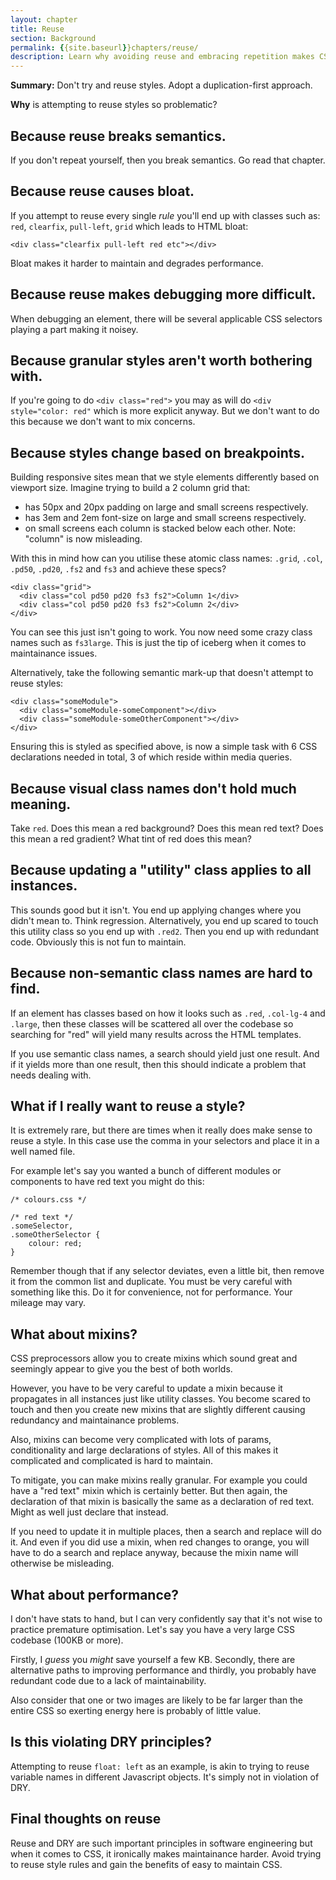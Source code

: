 ```yaml
---
layout: chapter
title: Reuse
section: Background
permalink: {{site.baseurl}}chapters/reuse/
description: Learn why avoiding reuse and embracing repetition makes CSS maintenance easier.
---
```


**Summary:** Don't try and reuse styles. Adopt a duplication-first approach.

**Why** is attempting to reuse styles so problematic?

## Because reuse breaks semantics.

If you don't repeat yourself, then you break semantics. Go read that chapter.

## Because reuse causes bloat.

If you attempt to reuse every single *rule* you'll end up with classes such as: `red`, `clearfix`, `pull-left`, `grid` which leads to HTML bloat:

	<div class="clearfix pull-left red etc"></div>

Bloat makes it harder to maintain and degrades performance.

## Because reuse makes debugging more difficult.

When debugging an element, there will be several applicable CSS selectors playing a part making it noisey.

## Because granular styles aren't worth bothering with.

If you're going to do `<div class="red">` you may as will do `<div style="color: red"` which is more explicit anyway. But we don't want to do this because we don't want to mix concerns.

## Because styles change based on breakpoints.

Building responsive sites mean that we style elements differently based on viewport size. Imagine trying to build a 2 column grid that:

- has 50px and 20px padding on large and small screens respectively.
- has 3em and 2em font-size on large and small screens respectively.
- on small screens each column is stacked below each other. Note: "column" is now misleading.

With this in mind how can you utilise these atomic class names: `.grid`, `.col`, `.pd50`, `.pd20`, `.fs2` and `fs3` and achieve these specs?

	<div class="grid">
	  <div class="col pd50 pd20 fs3 fs2">Column 1</div>
	  <div class="col pd50 pd20 fs3 fs2">Column 2</div>
	</div>

You can see this just isn't going to work. You now need some crazy class names such as `fs3large`. This is just the tip of iceberg when it comes to maintainance issues.

Alternatively, take the following semantic mark-up that doesn't attempt to reuse styles:

	<div class="someModule">
	  <div class="someModule-someComponent"></div>
	  <div class="someModule-someOtherComponent"></div>
	</div>

Ensuring this is styled as specified above, is now a simple task with 6 CSS declarations needed in total, 3 of which reside within media queries.

## Because visual class names don't hold much meaning.

Take `red`. Does this mean a red background? Does this mean red text? Does this mean a red gradient? What tint of red does this mean?

## Because updating a "utility" class applies to all instances.

This sounds good but it isn't. You end up applying changes where you didn't mean to. Think regression. Alternatively, you end up scared to touch this utility class so you end up with `.red2`. Then you end up with redundant code. Obviously this is not fun to maintain.

## Because non-semantic class names are hard to find.

If an element has classes based on how it looks such as `.red`, `.col-lg-4` and `.large`, then these classes will be scattered all over the codebase so searching for "red" will yield many results across the HTML templates.

If you use semantic class names, a search should yield just one result. And if it yields more than one result, then this should indicate a problem that needs dealing with.

## What if I really want to reuse a style?

It is extremely rare, but there are times when it really does make sense to reuse a style. In this case use the comma in your selectors and place it in a well named file.

For example let's say you wanted a bunch of different modules or components to have red text you might do this:

	/* colours.css */

	/* red text */
	.someSelector,
	.someOtherSelector {
		colour: red;
	}

Remember though that if any selector deviates, even a little bit, then remove it from the common list and duplicate. You must be very careful with something like this. Do it for convenience, not for performance. Your mileage may vary.

## What about mixins?

CSS preprocessors allow you to create mixins which sound great and seemingly appear to give you the best of both worlds.

However, you have to be very careful to update a mixin because it propagates in all instances just like utility classes. You become scared to touch and then you create new mixins that are slightly different causing redundancy and maintainance problems.

Also, mixins can become very complicated with lots of params, conditionality and large declarations of styles. All of this makes it complicated and complicated is hard to maintain.

To mitigate, you can make mixins really granular. For example you could have a "red text" mixin which is certainly better. But then again, the declaration of that mixin is basically the same as a declaration of red text. Might as well just declare that instead.

If you need to update it in multiple places, then a search and replace will do it. And even if you did use a mixin, when red changes to orange, you will have to do a search and replace anyway, because the mixin name will otherwise be misleading.

## What about performance?

I don't have stats to hand, but I can very confidently say that it's not wise to practice premature optimisation. Let's say you have a very large CSS codebase (100KB or more).

Firstly, I *guess* you *might* save yourself a few KB. Secondly, there are alternative paths to improving performance and thirdly, you probably have redundant code due to a lack of maintainability.

Also consider that one or two images are likely to be far larger than the entire CSS so exerting energy here is probably of little value.

## Is this violating DRY principles?

Attempting to reuse `float: left` as an example, is akin to trying to reuse variable names in different Javascript objects. It's simply not in violation of DRY.

## Final thoughts on reuse

Reuse and DRY are such important principles in software engineering but when it comes to CSS, it ironically makes maintainance harder. Avoid trying to reuse style rules and gain the benefits of easy to maintain CSS.